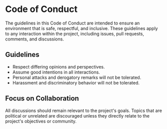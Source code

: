 # Code of Conduct

The guidelines in this Code of Conduct are intended to ensure an environment that is safe, respectful, and inclusive. These guidelines apply to any interaction within the project, including issues, pull requests, comments, and discussions.

## Guidelines

- Respect differing opinions and perspectives.
- Assume good intentions in all interactions.
- Personal attacks and derogatory remarks will not be tolerated.
- Harassment and discriminatory behavior will not be tolerated.

## Focus on Collaboration

All discussions should remain relevant to the project's goals. Topics that are political or unrelated are discouraged unless they directly relate to the project's objectives or community.